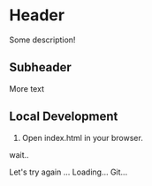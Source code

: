 # Header

Some description!

## Subheader
 
More text

## Local Development

1. Open index.html in your browser.

wait..

Let's try again ...
Loading...
Git...
